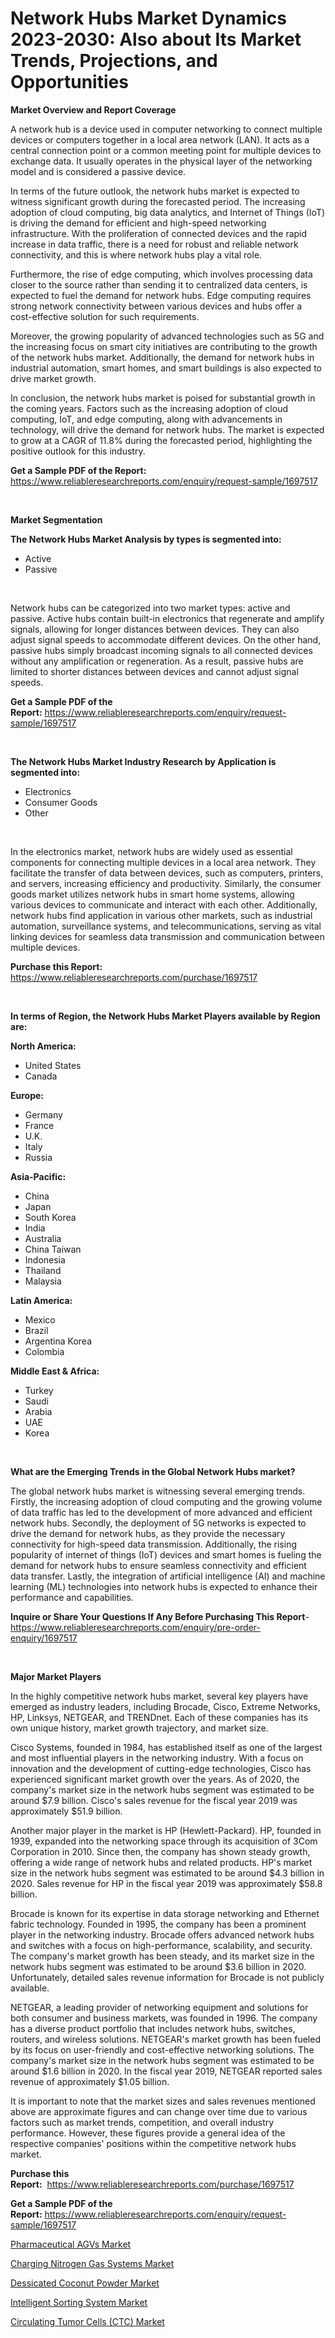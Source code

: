 <p><h1>Network Hubs Market Dynamics 2023-2030: Also about Its Market Trends, Projections, and Opportunities</h1></p><p><strong>Market Overview and Report Coverage</strong></p>
<p><p>A network hub is a device used in computer networking to connect multiple devices or computers together in a local area network (LAN). It acts as a central connection point or a common meeting point for multiple devices to exchange data. It usually operates in the physical layer of the networking model and is considered a passive device.</p><p>In terms of the future outlook, the network hubs market is expected to witness significant growth during the forecasted period. The increasing adoption of cloud computing, big data analytics, and Internet of Things (IoT) is driving the demand for efficient and high-speed networking infrastructure. With the proliferation of connected devices and the rapid increase in data traffic, there is a need for robust and reliable network connectivity, and this is where network hubs play a vital role.</p><p>Furthermore, the rise of edge computing, which involves processing data closer to the source rather than sending it to centralized data centers, is expected to fuel the demand for network hubs. Edge computing requires strong network connectivity between various devices and hubs offer a cost-effective solution for such requirements.</p><p>Moreover, the growing popularity of advanced technologies such as 5G and the increasing focus on smart city initiatives are contributing to the growth of the network hubs market. Additionally, the demand for network hubs in industrial automation, smart homes, and smart buildings is also expected to drive market growth.</p><p>In conclusion, the network hubs market is poised for substantial growth in the coming years. Factors such as the increasing adoption of cloud computing, IoT, and edge computing, along with advancements in technology, will drive the demand for network hubs. The market is expected to grow at a CAGR of 11.8% during the forecasted period, highlighting the positive outlook for this industry.</p></p>
<p><strong>Get a Sample PDF of the Report:</strong> <a href="https://www.reliableresearchreports.com/enquiry/request-sample/1697517">https://www.reliableresearchreports.com/enquiry/request-sample/1697517</a></p>
<p>&nbsp;</p>
<p><strong>Market Segmentation</strong></p>
<p><strong>The Network Hubs Market Analysis by types is segmented into:</strong></p>
<p><ul><li>Active</li><li>Passive</li></ul></p>
<p>&nbsp;</p>
<p><p>Network hubs can be categorized into two market types: active and passive. Active hubs contain built-in electronics that regenerate and amplify signals, allowing for longer distances between devices. They can also adjust signal speeds to accommodate different devices. On the other hand, passive hubs simply broadcast incoming signals to all connected devices without any amplification or regeneration. As a result, passive hubs are limited to shorter distances between devices and cannot adjust signal speeds.</p></p>
<p><strong>Get a Sample PDF of the Report:</strong>&nbsp;<a href="https://www.reliableresearchreports.com/enquiry/request-sample/1697517">https://www.reliableresearchreports.com/enquiry/request-sample/1697517</a></p>
<p>&nbsp;</p>
<p><strong>The Network Hubs Market Industry Research by Application is segmented into:</strong></p>
<p><ul><li>Electronics</li><li>Consumer Goods</li><li>Other</li></ul></p>
<p>&nbsp;</p>
<p><p>In the electronics market, network hubs are widely used as essential components for connecting multiple devices in a local area network. They facilitate the transfer of data between devices, such as computers, printers, and servers, increasing efficiency and productivity. Similarly, the consumer goods market utilizes network hubs in smart home systems, allowing various devices to communicate and interact with each other. Additionally, network hubs find application in various other markets, such as industrial automation, surveillance systems, and telecommunications, serving as vital linking devices for seamless data transmission and communication between multiple devices.</p></p>
<p><strong>Purchase this Report:</strong>&nbsp; <a href="https://www.reliableresearchreports.com/purchase/1697517">https://www.reliableresearchreports.com/purchase/1697517</a></p>
<p>&nbsp;</p>
<p><strong>In terms of Region, the Network Hubs Market Players available by Region are:</strong></p>
<p>
    <p> <strong> North America: </strong>
        <ul>
            <li>United States</li>
            <li>Canada</li>
        </ul>
        </p> 
    <p> <strong> Europe: </strong>
        <ul>
            <li>Germany</li>
            <li>France</li>
            <li>U.K.</li>
            <li>Italy</li>
            <li>Russia</li>
        </ul>
        </p> 
    <p> <strong> Asia-Pacific: </strong>
        <ul>
            <li>China</li>
            <li>Japan</li>
            <li>South Korea</li>
            <li>India</li>
            <li>Australia</li>
            <li>China Taiwan</li>
            <li>Indonesia</li>
            <li>Thailand</li>
            <li>Malaysia</li>
        </ul>
        </p> 
    <p> <strong> Latin America: </strong>
        <ul>
            <li>Mexico</li>
            <li>Brazil</li>
            <li>Argentina Korea</li>
            <li>Colombia</li>
        </ul>
        </p> 
    <p> <strong> Middle East & Africa: </strong>
        <ul>
            <li>Turkey</li>
            <li>Saudi</li>
            <li>Arabia</li>
            <li>UAE</li>
            <li>Korea</li>
        </ul>
    </p>
    </p>
<p>&nbsp;</p>
<p><strong>What are the Emerging Trends in the Global Network Hubs market?</strong></p>
<p><p>The global network hubs market is witnessing several emerging trends. Firstly, the increasing adoption of cloud computing and the growing volume of data traffic has led to the development of more advanced and efficient network hubs. Secondly, the deployment of 5G networks is expected to drive the demand for network hubs, as they provide the necessary connectivity for high-speed data transmission. Additionally, the rising popularity of internet of things (IoT) devices and smart homes is fueling the demand for network hubs to ensure seamless connectivity and efficient data transfer. Lastly, the integration of artificial intelligence (AI) and machine learning (ML) technologies into network hubs is expected to enhance their performance and capabilities.</p></p>
<p><strong>Inquire or Share Your Questions If Any Before Purchasing This Report</strong>- <a href="https://www.reliableresearchreports.com/enquiry/pre-order-enquiry/1697517">https://www.reliableresearchreports.com/enquiry/pre-order-enquiry/1697517</a></p>
<p>&nbsp;</p>
<p><strong>Major Market Players</strong></p>
<p><p>In the highly competitive network hubs market, several key players have emerged as industry leaders, including Brocade, Cisco, Extreme Networks, HP, Linksys, NETGEAR, and TRENDnet. Each of these companies has its own unique history, market growth trajectory, and market size.</p><p>Cisco Systems, founded in 1984, has established itself as one of the largest and most influential players in the networking industry. With a focus on innovation and the development of cutting-edge technologies, Cisco has experienced significant market growth over the years. As of 2020, the company's market size in the network hubs segment was estimated to be around $7.9 billion. Cisco's sales revenue for the fiscal year 2019 was approximately $51.9 billion.</p><p>Another major player in the market is HP (Hewlett-Packard). HP, founded in 1939, expanded into the networking space through its acquisition of 3Com Corporation in 2010. Since then, the company has shown steady growth, offering a wide range of network hubs and related products. HP's market size in the network hubs segment was estimated to be around $4.3 billion in 2020. Sales revenue for HP in the fiscal year 2019 was approximately $58.8 billion.</p><p>Brocade is known for its expertise in data storage networking and Ethernet fabric technology. Founded in 1995, the company has been a prominent player in the networking industry. Brocade offers advanced network hubs and switches with a focus on high-performance, scalability, and security. The company's market growth has been steady, and its market size in the network hubs segment was estimated to be around $3.6 billion in 2020. Unfortunately, detailed sales revenue information for Brocade is not publicly available.</p><p>NETGEAR, a leading provider of networking equipment and solutions for both consumer and business markets, was founded in 1996. The company has a diverse product portfolio that includes network hubs, switches, routers, and wireless solutions. NETGEAR's market growth has been fueled by its focus on user-friendly and cost-effective networking solutions. The company's market size in the network hubs segment was estimated to be around $1.6 billion in 2020. In the fiscal year 2019, NETGEAR reported sales revenue of approximately $1.05 billion.</p><p>It is important to note that the market sizes and sales revenues mentioned above are approximate figures and can change over time due to various factors such as market trends, competition, and overall industry performance. However, these figures provide a general idea of the respective companies' positions within the competitive network hubs market.</p></p>
<p><strong>Purchase this Report:</strong>&nbsp;&nbsp;<a href="https://www.reliableresearchreports.com/purchase/1697517">https://www.reliableresearchreports.com/purchase/1697517</a></p>
<p></p>
<p><strong>Get a Sample PDF of the Report:</strong>&nbsp;<a href="https://www.reliableresearchreports.com/enquiry/request-sample/1697517">https://www.reliableresearchreports.com/enquiry/request-sample/1697517</a></p>
<p><p><a href="https://github.com/amae102299/Market-Research-Report-List-1/blob/main/pharmaceutical-agvs-market.md">Pharmaceutical AGVs Market</a></p><p><a href="https://www.linkedin.com/pulse/charging-nitrogen-gas-systems-market-research-report-provides/">Charging Nitrogen Gas Systems Market</a></p><p><a href="https://medium.com/@royallittel2023/dessicated-coconut-powder-market-size-growth-forecast-2023-2030-5f039289527c">Dessicated Coconut Powder Market</a></p><p><a href="https://github.com/sndrkn/Market-Research-Report-List-1/blob/main/intelligent-sorting-system-market.md">Intelligent Sorting System Market</a></p><p><a href="https://www.linkedin.com/pulse/circulating-tumor-cells-ctc-market-share-amp-new-trends-analysis/">Circulating Tumor Cells (CTC) Market</a></p></p>